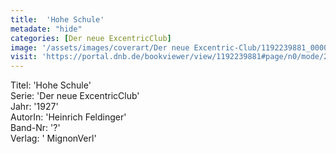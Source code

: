 ```yaml
---
title:  'Hohe Schule'
metadate: "hide"
categories: [Der neue ExcentricClub]
image: '/assets/images/coverart/Der neue Excentric-Club/1192239881_00000010.jpg'
visit: 'https://portal.dnb.de/bookviewer/view/1192239881#page/n0/mode/2up'
---
```

Titel: 'Hohe Schule' <br>
Serie: 'Der neue ExcentricClub' <br>
Jahr: '1927' <br>
AutorIn: 'Heinrich Feldinger' <br>
Band-Nr: '?' <br>
Verlag: ' MignonVerl'